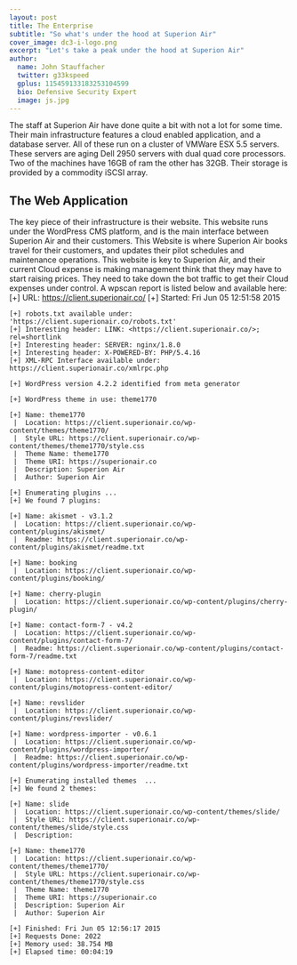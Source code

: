 ```yaml
---
layout: post
title: The Enterprise
subtitle: "So what's under the hood at Superion Air"
cover_image: dc3-i-logo.png
excerpt: "Let's take a peak under the hood at Superion Air"
author:
  name: John Stauffacher
  twitter: g33kspeed
  gplus: 115459133183253104599
  bio: Defensive Security Expert
  image: js.jpg
---
```

<span class="firstLetter">T</span>he staff at Superion Air have done quite a bit with not a lot for some time. Their main infrastructure features a cloud enabled application, and a database server. All of these run on a cluster of VMWare ESX 5.5 servers. These servers are aging Dell 2950 servers with dual quad core processors. Two of the machines have 16GB of ram the other has 32GB. Their storage is provided by a commodity iSCSI array.

## The Web Application
<span class="firstLetter">T</span>he key piece of their infrastructure is their website. This website runs under the WordPress CMS platform, and is the main interface between Superion Air and their customers. This Website is where Superion Air books travel for their customers, and updates their pilot schedules and maintenance operations. This website is key to Superion Air, and their current Cloud expense is making management think that they may have to start raising prices. They need to take down the bot traffic to get their Cloud expenses under control. A wpscan report is listed below and available here:
    [+] URL: https://client.superionair.co/
    [+] Started: Fri Jun 05 12:51:58 2015

    [+] robots.txt available under: 'https://client.superionair.co/robots.txt'
    [+] Interesting header: LINK: <https://client.superionair.co/>; rel=shortlink
    [+] Interesting header: SERVER: nginx/1.8.0
    [+] Interesting header: X-POWERED-BY: PHP/5.4.16
    [+] XML-RPC Interface available under: https://client.superionair.co/xmlrpc.php

    [+] WordPress version 4.2.2 identified from meta generator

    [+] WordPress theme in use: theme1770

    [+] Name: theme1770
     |  Location: https://client.superionair.co/wp-content/themes/theme1770/
     |  Style URL: https://client.superionair.co/wp-content/themes/theme1770/style.css
     |  Theme Name: theme1770
     |  Theme URI: https://superionair.co
     |  Description: Superion Air
     |  Author: Superion Air

    [+] Enumerating plugins ...
    [+] We found 7 plugins:

    [+] Name: akismet - v3.1.2
     |  Location: https://client.superionair.co/wp-content/plugins/akismet/
     |  Readme: https://client.superionair.co/wp-content/plugins/akismet/readme.txt

    [+] Name: booking
     |  Location: https://client.superionair.co/wp-content/plugins/booking/

    [+] Name: cherry-plugin
     |  Location: https://client.superionair.co/wp-content/plugins/cherry-plugin/

    [+] Name: contact-form-7 - v4.2
     |  Location: https://client.superionair.co/wp-content/plugins/contact-form-7/
     |  Readme: https://client.superionair.co/wp-content/plugins/contact-form-7/readme.txt

    [+] Name: motopress-content-editor
     |  Location: https://client.superionair.co/wp-content/plugins/motopress-content-editor/

    [+] Name: revslider
     |  Location: https://client.superionair.co/wp-content/plugins/revslider/

    [+] Name: wordpress-importer - v0.6.1
     |  Location: https://client.superionair.co/wp-content/plugins/wordpress-importer/
     |  Readme: https://client.superionair.co/wp-content/plugins/wordpress-importer/readme.txt

    [+] Enumerating installed themes  ...
    [+] We found 2 themes:

    [+] Name: slide
     |  Location: https://client.superionair.co/wp-content/themes/slide/
     |  Style URL: https://client.superionair.co/wp-content/themes/slide/style.css
     |  Description: 

    [+] Name: theme1770
     |  Location: https://client.superionair.co/wp-content/themes/theme1770/
     |  Style URL: https://client.superionair.co/wp-content/themes/theme1770/style.css
     |  Theme Name: theme1770
     |  Theme URI: https://superionair.co
     |  Description: Superion Air
     |  Author: Superion Air

    [+] Finished: Fri Jun 05 12:56:17 2015
    [+] Requests Done: 2022
    [+] Memory used: 38.754 MB
    [+] Elapsed time: 00:04:19



